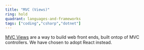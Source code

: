 ```yaml
---
title: "MVC (Views)"
ring: hold
quadrant: languages-and-frameworks
tags: ["coding","csharp","dotnet"]
---
```


[MVC Views](https://learn.microsoft.com/en-us/aspnet/core/mvc/views) are a way to build web front ends, built ontop of MVC controllers. We have chosen to adopt React instead.
